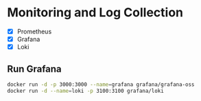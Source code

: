 # Monitoring and Log Collection

- [x] Prometheus
- [x] Grafana
- [x] Loki

## Run Grafana

```bash
docker run -d -p 3000:3000 --name=grafana grafana/grafana-oss
docker run -d --name=loki -p 3100:3100 grafana/loki
```
